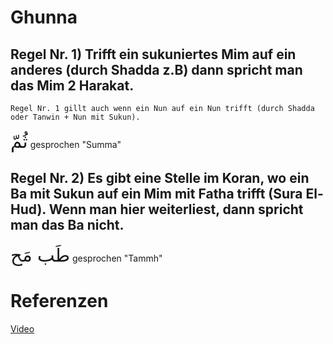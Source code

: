 # Ghunna
## Regel Nr. 1) Trifft ein sukuniertes Mim auf ein anderes (durch Shadda z.B) dann spricht man das Mim 2 Harakat.

```ad-note
Regel Nr. 1 gillt auch wenn ein Nun auf ein Nun trifft (durch Shadda oder Tanwin + Nun mit Sukun).
```

<span style="font-size: 22pt">ثُمّ</span>
gesprochen "Summa"

## Regel Nr. 2) Es gibt eine Stelle im Koran, wo ein Ba mit Sukun auf ein Mim mit Fatha trifft (Sura El-Hud). Wenn man hier weiterliest, dann spricht man das Ba nicht.

<span style="font-size: 22pt">طَب مَح</span>
gesprochen "Tammh"

# Referenzen
[Video](https://youtu.be/hy8V7CsxaQk)

